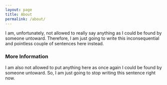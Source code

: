 ```yaml
---
layout: page
title: About
permalink: /about/
---
```


I am, unfortunately, not allowed to really say anything as I could be found by someone untoward. Therefore, I am just going to write this inconsequential and pointless couple of sentences here instead.

### More Information

I am also not allowed to put anything here as once again I could be found by someone untoward. So, I am just going to stop writing this sentence right now.

